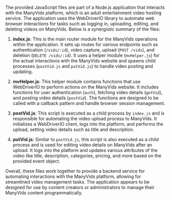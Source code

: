 The provided JavaScript files are part of a Node.js application that interacts with the ManyVids platform, which is an adult entertainment video hosting service. The application uses the WebDriverIO library to automate web browser interactions for tasks such as logging in, uploading, editing, and deleting videos on ManyVids. Below is a synergistic summary of the files:

1. **index.js**: This is the main router module for the ManyVids operations within the application. It sets up routes for various endpoints such as authentication (`/vids/:id`), video capture, upload (`POST /vids`), and deletion (`DELETE /vids/:id`). It uses a helper module (`mvHelper.js`) for the actual interactions with the ManyVids website and spawns child processes (`postVid.js` and `putVid.js`) to handle video posting and updating.

2. **mvHelper.js**: This helper module contains functions that use WebDriverIO to perform actions on the ManyVids website. It includes functions for user authentication (`auth`), fetching video details (`getVid`), and posting video details (`postVid`). The functions are designed to be called with a callback pattern and handle browser session management.

3. **postVid.js**: This script is executed as a child process by `index.js` and is responsible for automating the video upload process to ManyVids. It initializes a WebDriverIO client, logs into the platform, and performs the upload, setting video details such as title and description.

4. **putVid.js**: Similar to `postVid.js`, this script is also executed as a child process and is used for editing video details on ManyVids after an upload. It logs into the platform and updates various attributes of the video like title, description, categories, pricing, and more based on the provided event object.

Overall, these files work together to provide a backend service for automating interactions with the ManyVids platform, allowing for streamlined video management tasks. The application appears to be designed for use by content creators or administrators to manage their ManyVids content programmatically.